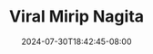 --- 
title: "Viral Mirip Nagita"
description: "download bokep Viral Mirip Nagita tiktok   terbaru"
date: 2024-07-30T18:42:45-08:00
file_code: "lt5t0ry1ppbm"
draft: false
cover: "kzzvvhm3u5a8meon.jpg"
tags: ["Viral", "Mirip", "Nagita", "bokep-indo", "bokep-viral", "bokep-ig"]
length: 61
fld_id: "1483161"
foldername: "Artis ternama id telegram"
categories: ["Artis ternama id telegram"]
views: 0
---